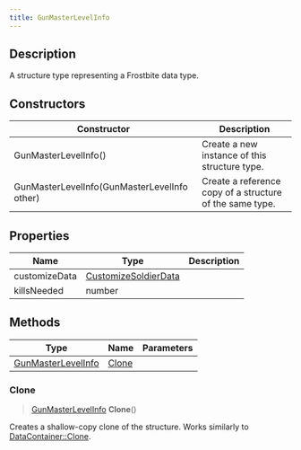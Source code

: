 ```yaml
---
title: GunMasterLevelInfo
---
```

## Description

A structure type representing a Frostbite data type.

## Constructors

| Constructor                                  | Description                                              |
| -------------------------------------------- | -------------------------------------------------------- |
| GunMasterLevelInfo()                         | Create a new instance of this structure type.            |
| GunMasterLevelInfo(GunMasterLevelInfo other) | Create a reference copy of a structure of the same type. |

## Properties

| Name          | Type                                         | Description |
| ------------- | -------------------------------------------- | ----------- |
| customizeData | [CustomizeSoldierData](CustomizeSoldierData) |             |
| killsNeeded   | number                                       |             |

## Methods

| Type                                     | Name            | Parameters |
| ---------------------------------------- | --------------- | ---------- |
| [GunMasterLevelInfo](GunMasterLevelInfo) | [Clone](#clone) |            |

### Clone

> [GunMasterLevelInfo](GunMasterLevelInfo) **Clone**()

Creates a shallow-copy clone of the structure. Works similarly to [DataContainer::Clone](/vext/ref/shared/class/datacontainer#clone).
